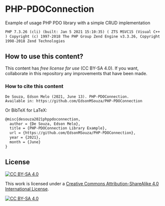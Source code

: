 # PHP-PDOConnection
Example of usage PHP PDO library with a simple CRUD implementation

```html
PHP 7.3.26 (cli) (built: Jan 5 2021 15:10:35) ( ZTS MSVC15 (Visual C++ 2017) x64
) Copyright (c) 1997-2018 The PHP Group Zend Engine v3.3.26, Copyright (c)
1998-2018 Zend Technologies
```

## How to use this content?

This content has _free license for use_ (CC BY-SA 4.0).
If you want, collaborate in this repository any improvements that have been made.

### How to cite this content

```
De Souza, Edson Melo (2021, June 13). PHP-PDOConnection.
Available in: https://github.com/EdsonMSouza/PHP-PDOConnection
```

Or BibTeX for LaTeX:

```latex
@misc{desouza2021phppdoconnection,
  author = {De Souza, Edson Melo},
  title = {PHP-PDOConnection Library Example},
  url = {https://github.com/EdsonMSouza/PHP-PDOConnection},
  year = {2021},
  month = {June}
}
```

## License

[![CC BY-SA 4.0][cc-by-sa-shield]][cc-by-sa]

This work is licensed under a
[Creative Commons Attribution-ShareAlike 4.0 International License][cc-by-sa].

[![CC BY-SA 4.0][cc-by-sa-image]][cc-by-sa]

[cc-by-sa]: http://creativecommons.org/licenses/by-sa/4.0/
[cc-by-sa-image]: https://licensebuttons.net/l/by-sa/4.0/88x31.png
[cc-by-sa-shield]: https://img.shields.io/badge/License-CC%20BY--SA%204.0-lightgrey.svg
